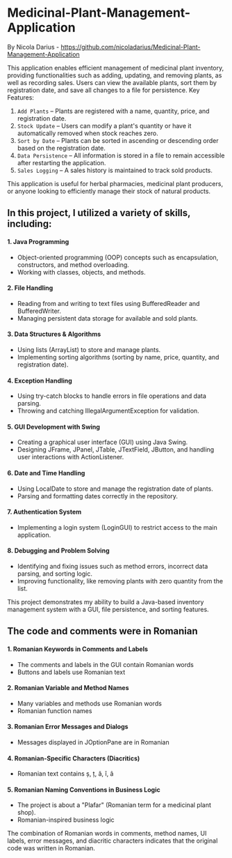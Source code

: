 # Medicinal-Plant-Management-Application
By Nicola Darius - https://github.com/nicoladarius/Medicinal-Plant-Management-Application

This application enables efficient management of medicinal plant inventory, providing functionalities such as adding, updating, and removing plants, as well as recording sales. Users can view the available plants, sort them by registration date, and save all changes to a file for persistence.
Key Features:
1. `Add Plants` – Plants are registered with a name, quantity, price, and registration date.
2. `Stock Update` – Users can modify a plant's quantity or have it automatically removed when stock reaches zero.
3. `Sort by Date` – Plants can be sorted in ascending or descending order based on the registration date.
4. `Data Persistence` – All information is stored in a file to remain accessible after restarting the application.
5. `Sales Logging` – A sales history is maintained to track sold products.

This application is useful for herbal pharmacies, medicinal plant producers, or anyone looking to efficiently manage their stock of natural products.

## In this project, I utilized a variety of skills, including:
#### 1. Java Programming
  * Object-oriented programming (OOP) concepts such as encapsulation, constructors, and method overloading.
  * Working with classes, objects, and methods.

#### 2. File Handling
  * Reading from and writing to text files using BufferedReader and BufferedWriter.
  * Managing persistent data storage for available and sold plants.

#### 3. Data Structures & Algorithms
  * Using lists (ArrayList) to store and manage plants.
  * Implementing sorting algorithms (sorting by name, price, quantity, and registration date).

#### 4. Exception Handling
  * Using try-catch blocks to handle errors in file operations and data parsing.
  * Throwing and catching IllegalArgumentException for validation.

#### 5. GUI Development with Swing
  * Creating a graphical user interface (GUI) using Java Swing.
  * Designing JFrame, JPanel, JTable, JTextField, JButton, and handling user interactions with ActionListener.

#### 6. Date and Time Handling
  * Using LocalDate to store and manage the registration date of plants.
  * Parsing and formatting dates correctly in the repository.

#### 7. Authentication System
  * Implementing a login system (LoginGUI) to restrict access to the main application.

#### 8. Debugging and Problem Solving
  * Identifying and fixing issues such as method errors, incorrect data parsing, and sorting logic.
  * Improving functionality, like removing plants with zero quantity from the list.

This project demonstrates my ability to build a Java-based inventory management system with a GUI, file persistence, and sorting features.

## The code and comments were in Romanian
#### 1. Romanian Keywords in Comments and Labels
  * The comments and labels in the GUI contain Romanian words
  * Buttons and labels use Romanian text

#### 2. Romanian Variable and Method Names
  * Many variables and methods use Romanian words
  * Romanian function names

#### 3. Romanian Error Messages and Dialogs
  * Messages displayed in JOptionPane are in Romanian

#### 4. Romanian-Specific Characters (Diacritics)
  * Romanian text contains ș, ț, ă, î, â

#### 5. Romanian Naming Conventions in Business Logic
  * The project is about a "Plafar" (Romanian term for a medicinal plant shop).
  * Romanian-inspired business logic

The combination of Romanian words in comments, method names, UI labels, error messages, and diacritic characters indicates that the original code was written in Romanian.





